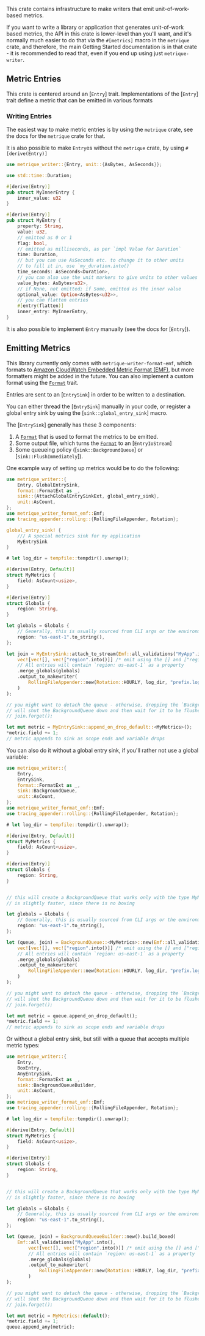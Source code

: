 This crate contains infrastructure to make writers that emit unit-of-work-based metrics.

If you want to write a library or application that generates unit-of-work
based metrics, the API in this crate is lower-level than you'll want,
and it's normally much easier to do that via the `#[metrics]`
macro in the `metrique` crate, and therefore, the main Getting Started
documentation is in that crate - it is recommended to read that, even
if you end up using just `metrique-writer`.

## Metric Entries

This crate is centered around an [`Entry`] trait. Implementations of
the [`Entry`] trait define a metric that can be emitted in various formats

### Writing Entries

The easiest way to make metric entries is by using the `metrique` crate,
see the docs for the `metrique` crate for that.

It is also possible to make `Entry`es without the `metrique` crate,
by using `#[derive(Entry)]`

```rust
use metrique_writer::{Entry, unit::{AsBytes, AsSeconds}};

use std::time::Duration;

#[derive(Entry)]
pub struct MyInnerEntry {
    inner_value: u32
}

#[derive(Entry)]
pub struct MyEntry {
    property: String,
    value: u32,
    // emitted as 0 or 1
    flag: bool,
    // emitted as milliseconds, as per `impl Value for Duration`
    time: Duration,
    // but you can use AsSeconds etc. to change it to other units
    // to fill it in, use `my_duration.into()`
    time_seconds: AsSeconds<Duration>,
    // you can also use the unit markers to give units to other values
    value_bytes: AsBytes<u32>,
    // if None, not emitted; if Some, emitted as the inner value
    optional_value: Option<AsBytes<u32>>,
    // you can flatten entries
    #[entry(flatten)]
    inner_entry: MyInnerEntry,
}
```

It is also possible to implement `Entry` manually (see the docs for [`Entry`]).

## Emitting Metrics

This library currently only comes with `metrique-writer-format-emf`,
which formats to [Amazon CloudWatch Embedded Metric Format (EMF)][emf-docs],
but more formatters might be added in the future. You can also implement a custom
format using the [`Format`] trait.

Entries are sent to an [`EntrySink`] in order to be written to a destination.

You can either thread the [`EntrySink`] manually in your code, or register
a global entry sink by using the [`sink::global_entry_sink`] macro.

The [`EntrySink`] generally has these 3 components:

1. A [`Format`] that is used to format the metrics to be emitted.
2. Some output file, which turns the [`Format`] to an [`EntryIoStream`]
3. Some queueing policy ([`sink::BackgroundQueue`] or [`sink::FlushImmediately`]).

One example way of setting up metrics would be to do the following:

```rust
use metrique_writer::{
    Entry, GlobalEntrySink,
    format::FormatExt as _,
    sink::{AttachGlobalEntrySinkExt, global_entry_sink},
    unit::AsCount,
};
use metrique_writer_format_emf::Emf;
use tracing_appender::rolling::{RollingFileAppender, Rotation};

global_entry_sink! {
    /// A special metrics sink for my application
    MyEntrySink
}

# let log_dir = tempfile::tempdir().unwrap();

#[derive(Entry, Default)]
struct MyMetrics {
    field: AsCount<usize>,
}

#[derive(Entry)]
struct Globals {
    region: String,
}

let globals = Globals {
    // Generally, this is usually sourced from CLI args or the environment
    region: "us-east-1".to_string(),
};

let join = MyEntrySink::attach_to_stream(Emf::all_validations("MyApp".into(), 
    vec![vec![], vec!["region".into()]] /* emit using the [] and ["region"] dimension sets */)
    // All entries will contain `region: us-east-1` as a property
    .merge_globals(globals)
    .output_to_makewriter(
        RollingFileAppender::new(Rotation::HOURLY, log_dir, "prefix.log")
    )
);

// you might want to detach the queue - otherwise, dropping the `BackgroundQueueJoinHandle`
// will shut the BackgroundQueue down and then wait for it to be flushed.
// join.forget();

let mut metric = MyEntrySink::append_on_drop_default::<MyMetrics>();
*metric.field += 1;
// metric appends to sink as scope ends and variable drops
```

You can also do it without a global entry sink, if you'll rather not use a global variable:

```rust
use metrique_writer::{
    Entry,
    EntrySink,
    format::FormatExt as _,
    sink::BackgroundQueue,
    unit::AsCount,
};
use metrique_writer_format_emf::Emf;
use tracing_appender::rolling::{RollingFileAppender, Rotation};

# let log_dir = tempfile::tempdir().unwrap();

#[derive(Entry, Default)]
struct MyMetrics {
    field: AsCount<usize>,
}

#[derive(Entry)]
struct Globals {
    region: String,
}


// this will create a BackgroundQueue that works only with the type MyMetrics. This
// is slightly faster, since there is no boxing

let globals = Globals {
    // Generally, this is usually sourced from CLI args or the environment
    region: "us-east-1".to_string(),
};

let (queue, join) = BackgroundQueue::<MyMetrics>::new(Emf::all_validations("MyApp".into(), 
    vec![vec![], vec!["region".into()]] /* emit using the [] and ["region"] dimension sets */)
    // All entries will contain `region: us-east-1` as a property
    .merge_globals(globals)
    .output_to_makewriter(
        RollingFileAppender::new(Rotation::HOURLY, log_dir, "prefix.log")
    )
);

// you might want to detach the queue - otherwise, dropping the `BackgroundQueueJoinHandle`
// will shut the BackgroundQueue down and then wait for it to be flushed.
// join.forget();

let mut metric = queue.append_on_drop_default();
*metric.field += 1;
// metric appends to sink as scope ends and variable drops
```

Or without a global entry sink, but still with a queue that accepts multiple metric types:

```rust
use metrique_writer::{
    Entry,
    BoxEntry,
    AnyEntrySink,
    format::FormatExt as _,
    sink::BackgroundQueueBuilder,
    unit::AsCount,
};
use metrique_writer_format_emf::Emf;
use tracing_appender::rolling::{RollingFileAppender, Rotation};

# let log_dir = tempfile::tempdir().unwrap();

#[derive(Entry, Default)]
struct MyMetrics {
    field: AsCount<usize>,
}

#[derive(Entry)]
struct Globals {
    region: String,
}


// this will create a BackgroundQueue that works only with the type MyMetrics. This
// is slightly faster, since there is no boxing

let globals = Globals {
    // Generally, this is usually sourced from CLI args or the environment
    region: "us-east-1".to_string(),
};

let (queue, join) = BackgroundQueueBuilder::new().build_boxed(
    Emf::all_validations("MyApp".into(), 
        vec![vec![], vec!["region".into()]] /* emit using the [] and ["region"] dimension sets */)
        // All entries will contain `region: us-east-1` as a property
        .merge_globals(globals)
        .output_to_makewriter(
            RollingFileAppender::new(Rotation::HOURLY, log_dir, "prefix.log")
        )
);

// you might want to detach the queue - otherwise, dropping the `BackgroundQueueJoinHandle`
// will shut the BackgroundQueue down and then wait for it to be flushed.
// join.forget();

let mut metric = MyMetrics::default();
*metric.field += 1;
queue.append_any(metric);
```

[emf-docs]: htps://docs.aws.amazon.com/AmazonCloudWatch/latest/monitoring/CloudWatch_Embedded_Metric_Format_Specification.html
[`Format`]: https://docs.rs/metrique/0.1/metrique/writer/format/trait.Format.html
